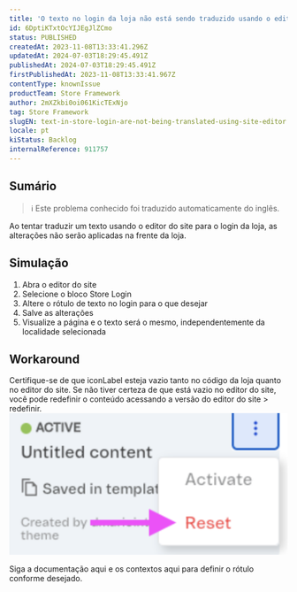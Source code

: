 ```yaml
---
title: 'O texto no login da loja não está sendo traduzido usando o editor do site'
id: 6DptiKTxtOcYIJEgJlZCmo
status: PUBLISHED
createdAt: 2023-11-08T13:33:41.296Z
updatedAt: 2024-07-03T18:29:45.491Z
publishedAt: 2024-07-03T18:29:45.491Z
firstPublishedAt: 2023-11-08T13:33:41.967Z
contentType: knownIssue
productTeam: Store Framework
author: 2mXZkbi0oi061KicTExNjo
tag: Store Framework
slugEN: text-in-store-login-are-not-being-translated-using-site-editor
locale: pt
kiStatus: Backlog
internalReference: 911757
---
```


## Sumário

>ℹ️ Este problema conhecido foi traduzido automaticamente do inglês.


Ao tentar traduzir um texto usando o editor do site para o login da loja, as alterações não serão aplicadas na frente da loja.

## Simulação



1. Abra o editor do site
2. Selecione o bloco Store Login
3. Altere o rótulo de texto no login para o que desejar
4. Salve as alterações
5. Visualize a página e o texto será o mesmo, independentemente da localidade selecionada




## Workaround


Certifique-se de que iconLabel esteja vazio tanto no código da loja quanto no editor do site.
Se não tiver certeza de que está vazio no editor do site, você pode redefinir o conteúdo acessando a versão do editor do site > redefinir.
 ![](https://raw.githubusercontent.com/vtexdocs/help-center-content/refs/heads/main/docs/pt/known-issues/Store%20Framework/o-texto-no-login-da-loja-nao-esta-sendo-traduzido-usando-o-editor-do-site_1.png)

Siga a documentação aqui e os contextos aqui para definir o rótulo conforme desejado.





